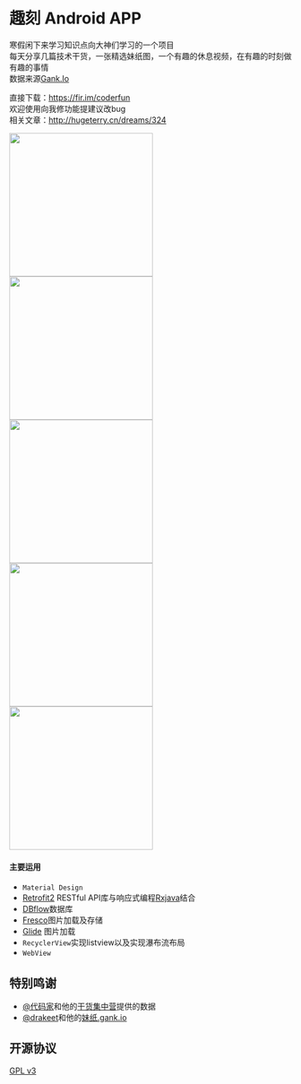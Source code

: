 # 趣刻 Android APP

寒假闲下来学习知识点向大神们学习的一个项目<br>
每天分享几篇技术干货，一张精选妹纸图，一个有趣的休息视频，在有趣的时刻做有趣的事情<br>
数据来源[Gank.Io](http://gank.io/)<br>

直接下载：https://fir.im/coderfun<br>欢迎使用向我修功能提建议改bug<br>相关文章：http://hugeterry.cn/dreams/324

<img src="http://www.hugeterry.cn/wp-content/uploads/2016/02/coderfun_1.jpg" width="256" />
<img src="http://www.hugeterry.cn/wp-content/uploads/2016/02/coderfun_2.jpg" width="256" />
<img src="http://www.hugeterry.cn/wp-content/uploads/2016/02/coderfun_3.jpg" width="256" /><br>
<img src="http://www.hugeterry.cn/wp-content/uploads/2016/02/coderfun_4.jpg" width="256" />
<img src="http://www.hugeterry.cn/wp-content/uploads/2016/02/coderfun_5.jpg" width="256" /><br>

#### 主要运用
- `Material Design`
- [Retrofit2](https://square.github.io/retrofit/) RESTful API库与响应式编程[Rxjava](https://github.com/ReactiveX/RxJava)结合
- [DBflow](https://github.com/Raizlabs/DBFlow)数据库
- [Fresco](http://fresco-cn.org/)图片加载及存储
- [Glide](https://github.com/bumptech/glide) 图片加载
- `RecyclerView`实现listview以及实现瀑布流布局
- `WebView`

## 特别鸣谢

- [@代码家](http://weibo.com/u/1628291124)和他的[干货集中营](http://gank.io)提供的数据
- [@drakeet](http://weibo.com/drak11t)和他的[妹纸.gank.io](https://github.com/drakeet/Meizhi)

## 开源协议

[GPL v3](LICENSE)
